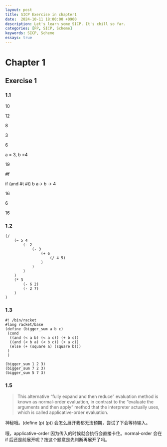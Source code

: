 ```yaml
---
layout: post
title: SICP Exercise in chapter1
date:  2024-10-11 18:00:00 +0900
description: Let's learn some SICP. It's chill so far.
categories: [FP, SICP, Scheme]
keywords: SICP, Scheme
essays: true   
---
```


# Chapter 1

## Exercise 1

### 1.1

10

12

8

3

6

a = 3, b =4

19

#f

if (and #t #t) b a-> b -> 4

16

6

16

### 1.2

```
(/
    (= 5 4 
        (- 2 
            (- 3 
                (+ 6 
                    (/ 4 5)
                )
            )
        )
    )
    (* 3
    	(- 6 2)
    	(- 2 7)
    )
)
```

### 1.3

```
#! /bin/racket
#lang racket/base
(define (bigger_sum a b c)
 (cond 
  ((and (< a b) (< a c)) (+ b c))
  ((and (< b a) (< b c)) (+ a c))
  (else (+ (square a) (square b)))
 )
 )

(bigger_sum 1 2 3)
(bigger_sum 7 2 3)
(bigger_sum 5 7 3)
```

### 1.5

> This alternative “fully expand and then reduce” evaluation method is known as normal-order evaluation, in contrast to the “evaluate the arguments and then apply” method that the interpreter actually uses, which is called applicative-order evaluation.

神秘哦。(define (p) (p)) 会怎么展开我都无法预期，尝试了下会等待输入。

哦，applicative-order 因为传入的时候就会执行会直接卡住。normal-order  会在 if 后还是前展开呢？按这个题意是先判断再展开了吗。
